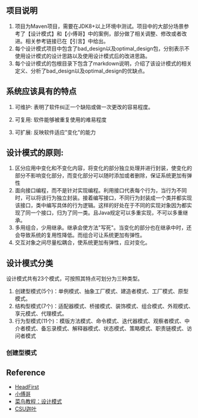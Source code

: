 ## 项目说明
1. 项目为Maven项目，需要在JDK8+以上环境中测试。项目中的大部分场景参考了【设计模式】和【小傅哥】中的案例，部分做了相关调整、修改或者改进。相关参考链接已在【引言】中给出。
2. 每个设计模式项目中包含了bad_design以及optimal_design包，分别表示不使用设计模式的设计思路以及使用设计模式后的改进思路。
3. 每个设计模式的包根目录下包含了markdown说明，介绍了该设计模式的相关定义、分析了bad_design以及optimal_design的优缺点。
## 系统应该具有的特点
 1. 可维护: 表明了软件纠正一个缺陷或做一次更改的容易程度。
 
 2. 可复用: 软件能够被重复使用的难易程度
 
 3. 可扩展: 反映软件适应"变化"的能力
  
## 设计模式的原则:  
 1. 区分应用中变化和不变化内容，将变化的部分独立处理并进行封装，使变化的部分不影响变化部分，而变化部分可以随时添加或者删除，保证系统更加有弹性
 2. 面向接口编程，而不是针对实现编程。利用接口代表每个行为，当行为不同时，可以将该行为独立封装。接着编写接口，不同行为封装成一个类并都实现该接口，类中编写具体的行为逻辑。这样的好处在于不同的实现对象因为都实现了同一个接口，归为了同一类。且Java规定可以多重实现，不可以多重继承。
 3. 多用组合，少用继承。继承会使方法"写死"。当变化的部分也在继承中时，还会导致系统的复用性降低。而组合可让系统更加有弹性。 
 4. 交互对象之间尽量松耦合，使系统更加有弹性，应对变化。
## 设计模式分类
 设计模式共有23个模式，可按照其特点可划分为三种类型。
 1. 创建型模式(5个)：单例模式、抽象工厂模式、建造者模式、工厂模式、原型模式。
 2. 结构型模式(7个)：适配器模式、桥接模式、装饰模式、组合模式、外观模式、享元模式、代理模式。
 3. 行为型模式(11个)：模版方法模式、命令模式、迭代器模式、观察者模式、中介者模式、备忘录模式、解释器模式、状态模式、策略模式、职责链模式、访问者模式
  ### 创建型模式
 ## Reference
 - [HeadFirst](https://github.com/bethrobson/Head-First-Design-Patterns)
 - [小傅哥](https://gitee.com/fustack/itstack-demo-design)
 - [菜鸟教程：设计模式](https://www.runoob.com/design-pattern/design-pattern-intro.html)
 - [CSU迦叶](https://blog.csdn.net/weixin_44997802/article/details/109840158)